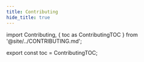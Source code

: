 ```yaml
---
title: Contributing
hide_title: true
---
```


import Contributing, { toc as ContributingTOC } from '@site/../CONTRIBUTING.md';

<Contributing />

export const toc = ContributingTOC;
